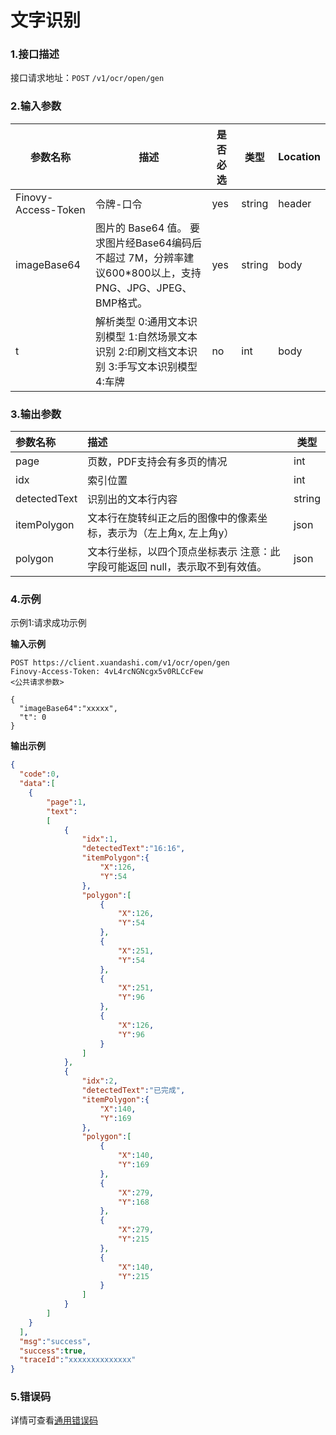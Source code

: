 # 文字识别

### 1.接口描述 
接口请求地址：`POST`   `/v1/ocr/open/gen`

### 2.输入参数

| 参数名称              | 描述    | 是否必选 | 类型     | Location |
|-------------------|-------|------|--------| -------- |
| Finovy-Access-Token | 令牌-口令 | yes  | string | header   |
| imageBase64         | 图片的 Base64 值。 要求图片经Base64编码后不超过 7M，分辨率建议600*800以上，支持PNG、JPG、JPEG、BMP格式。   | yes | string | body |
| t                   | 解析类型 0:通用文本识别模型 1:自然场景文本识别 2:印刷文档文本识别 3:手写文本识别模型 4:车牌  |  no  | int | body |


### 3.输出参数

| 参数名称 | 描述  | 类型   |
| :------------------ | :----------- | ------ |
| page        | 页数，PDF支持会有多页的情况   | int |
| idx        | 索引位置   | int |
| detectedText        | 识别出的文本行内容   | string |
| itemPolygon             | 文本行在旋转纠正之后的图像中的像素坐标，表示为（左上角x, 左上角y）    | json |
| polygon             | 文本行坐标，以四个顶点坐标表示  注意：此字段可能返回 null，表示取不到有效值。    | json |


### 4.示例
示例1:请求成功示例

**输入示例**
```text
POST https://client.xuandashi.com/v1/ocr/open/gen
Finovy-Access-Token: 4vL4rcNGNcgx5v0RLCcFew
<公共请求参数>

{
  "imageBase64":"xxxxx",
  "t": 0
}
```

**输出示例**

```json
{
  "code":0,
  "data":[
    {
        "page":1, 
        "text":
        [
            {
                "idx":1,
                "detectedText":"16:16",
                "itemPolygon":{
                    "X":126,
                    "Y":54
                },
                "polygon":[
                    {
                        "X":126,
                        "Y":54
                    },
                    {
                        "X":251,
                        "Y":54
                    },
                    {
                        "X":251,
                        "Y":96
                    },
                    {
                        "X":126,
                        "Y":96
                    }
                ]
            },
            {
                "idx":2,
                "detectedText":"已完成",
                "itemPolygon":{
                    "X":140,
                    "Y":169
                },
                "polygon":[
                    {
                        "X":140,
                        "Y":169
                    },
                    {
                        "X":279,
                        "Y":168
                    },
                    {
                        "X":279,
                        "Y":215
                    },
                    {
                        "X":140,
                        "Y":215
                    }
                ]
            }
        ]
    }
  ],
  "msg":"success",
  "success":true,
  "traceId":"xxxxxxxxxxxxxx"
}
```

### 5.错误码
详情可查看[通用错误码](https://finovy-open-api.readthedocs.io/zh_CN/latest/api/common/3.%E9%80%9A%E7%94%A8%E9%94%99%E8%AF%AF%E7%A0%81.html#id3)